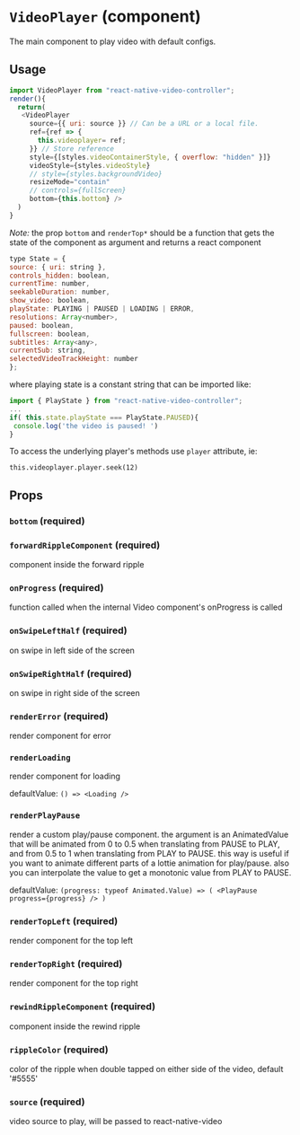 `VideoPlayer` (component)
=========================

The main component to play video with default configs.

## Usage
```js
import VideoPlayer from "react-native-video-controller";
render(){
  return(
   <VideoPlayer
     source={{ uri: source }} // Can be a URL or a local file.
     ref={ref => {
       this.videoplayer= ref;
     }} // Store reference
     style={[styles.videoContainerStyle, { overflow: "hidden" }]}
     videoStyle={styles.videoStyle}
     // style={styles.backgroundVideo}
     resizeMode="contain"
     // controls={fullScreen}
     bottom={this.bottom} />
  )
}

```

*Note:* the prop `bottom` and `renderTop*` should be a function that
gets the state of the component as argument and returns a react component


```jsx
type State = {
source: { uri: string },
controls_hidden: boolean,
currentTime: number,
seekableDuration: number,
show_video: boolean,
playState: PLAYING | PAUSED | LOADING | ERROR,
resolutions: Array<number>,
paused: boolean,
fullscreen: boolean,
subtitles: Array<any>,
currentSub: string,
selectedVideoTrackHeight: number
};
```
where playing state is a constant string that can be imported like:

```js
import { PlayState } from "react-native-video-controller";
...
if( this.state.playState === PlayState.PAUSED){
 console.log('the video is paused! ')
}

```


To access the underlying player's methods use `player` attribute, ie:
```
this.videoplayer.player.seek(12)
```

Props
-----

### `bottom` (required)



### `forwardRippleComponent` (required)

component inside the forward ripple



### `onProgress` (required)

function called when the internal Video component's
onProgress is called



### `onSwipeLeftHalf` (required)

on swipe in left side of the screen



### `onSwipeRightHalf` (required)

on swipe in right side of the screen



### `renderError` (required)

render component for error



### `renderLoading`

render component for loading

defaultValue: `() => <Loading />`


### `renderPlayPause`

render a custom play/pause component. the argument is an AnimatedValue that will be animated from 0 to 0.5 when translating
from PAUSE to PLAY, and from 0.5 to 1 when translating from PLAY to PAUSE. this way is useful if you want to
animate different parts of a lottie animation for play/pause. also you can interpolate the value to get a monotonic value from
PLAY to PAUSE.

defaultValue: `(progress: typeof Animated.Value) => (
  <PlayPause progress={progress} />
)`


### `renderTopLeft` (required)

render component for the top left



### `renderTopRight` (required)

render component for the top right



### `rewindRippleComponent` (required)

component inside the rewind ripple



### `rippleColor` (required)

color of the ripple when double tapped on either side
of the video, default  '#5555'



### `source` (required)

video source to play, will be passed to react-native-video


